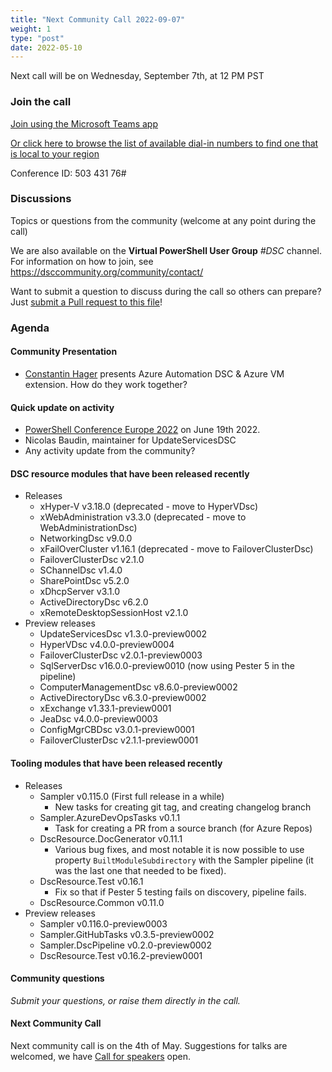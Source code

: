 ```yaml
---
title: "Next Community Call 2022-09-07"
weight: 1
type: "post"
date: 2022-05-10
---
```


Next call will be on Wednesday, September 7th, at 12 PM PST

### Join the call

[Join using the Microsoft Teams app](https://teams.microsoft.com/l/meetup-join/19%3ameeting_OTc2YThjZGQtNWE4Yi00NDQyLTk5NTktYWIwYjdhMGZjNDRl%40thread.v2/0?context=%7b%22Tid%22%3a%2272f988bf-86f1-41af-91ab-2d7cd011db47%22%2c%22Oid%22%3a%222fd83437-7fe6-4ee4-a109-828a19cb7bff%22%7d)

[Or click here to browse the list of available dial-in numbers to find one that is local to your region](https://dialin.teams.microsoft.com/8551f4c1-bea3-441a-8738-69aa517a91c5?id=50343176)

Conference ID:
503 431 76#

### Discussions

Topics or questions from the community (welcome at any point during the call)

We are also available on the **Virtual PowerShell User Group** _#DSC_ channel.
For information on how to join, see https://dsccommunity.org/community/contact/

Want to submit a question to discuss during the call so others can prepare?
Just [submit a Pull request to this file](https://github.com/dsccommunity/dsccommunity.org/edit/master/content/community_calls/next_call.en.md)!

### Agenda

#### Community Presentation

- [Constantin Hager](https://twitter.com/chagerCOC) presents Azure Automation
  DSC & Azure VM extension. How do they work together?

#### Quick update on activity

- [PowerShell Conference Europe 2022](https://psconf.eu/) on June 19th 2022.
- Nicolas Baudin, maintainer for UpdateServicesDSC
- Any activity update from the community?

#### DSC resource modules that have been released recently

- Releases
  - xHyper-V v3.18.0 (deprecated - move to HyperVDsc)
  - xWebAdministration v3.3.0 (deprecated - move to WebAdministrationDsc)
  - NetworkingDsc v9.0.0
  - xFailOverCluster v1.16.1 (deprecated - move to FailoverClusterDsc)
  - FailoverClusterDsc v2.1.0
  - SChannelDsc v1.4.0
  - SharePointDsc v5.2.0
  - xDhcpServer v3.1.0
  - ActiveDirectoryDsc v6.2.0
  - xRemoteDesktopSessionHost v2.1.0
- Preview releases
  - UpdateServicesDsc v1.3.0-preview0002
  - HyperVDsc v4.0.0-preview0004
  - FailoverClusterDsc v2.0.1-preview0003
  - SqlServerDsc v16.0.0-preview0010 (now using Pester 5 in the pipeline)
  - ComputerManagementDsc v8.6.0-preview0002
  - ActiveDirectoryDsc v6.3.0-preview0002
  - xExchange v1.33.1-preview0001
  - JeaDsc v4.0.0-preview0003
  - ConfigMgrCBDsc v3.0.1-preview0001
  - FailoverClusterDsc v2.1.1-preview0001

#### Tooling modules that have been released recently

- Releases
  - Sampler v0.115.0 (First full release in a while)
    - New tasks for creating git tag, and creating changelog branch
  - Sampler.AzureDevOpsTasks v0.1.1
    - Task for creating a PR from a source branch (for Azure Repos)
  - DscResource.DocGenerator v0.11.1
    - Various bug fixes, and most notable it is now possible to use property
      `BuiltModuleSubdirectory` with the Sampler pipeline (it was the last
      one that needed to be fixed).
  - DscResource.Test v0.16.1
    - Fix so that if Pester 5 testing fails on discovery, pipeline fails.
  - DscResource.Common v0.11.0
- Preview releases
  - Sampler v0.116.0-preview0003
  - Sampler.GitHubTasks v0.3.5-preview0002
  - Sampler.DscPipeline v0.2.0-preview0002
  - DscResource.Test v0.16.2-preview0001

#### Community questions

_Submit your questions, or raise them directly in the call._

#### Next Community Call

Next community call is on the 4th of May.
Suggestions for talks are welcomed, we have [Call for speakers](https://sessionize.com/dsc-community)
open.
